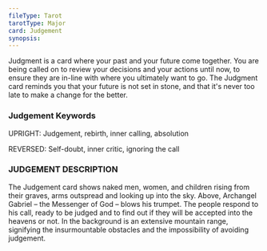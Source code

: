 ```yaml
---
fileType: Tarot
tarotType: Major
card: Judgement
synopsis: 
---
```

Judgment is a card where your past and your future come together. You are being called on to review your decisions and your actions until now, to ensure they are in-line with where you ultimately want to go. The Judgment card reminds you that your future is not set in stone, and that it's never too late to make a change for the better.

### Judgement Keywords

UPRIGHT: Judgement, rebirth, inner calling, absolution

REVERSED: Self-doubt, inner critic, ignoring the call

### JUDGEMENT DESCRIPTION

The Judgement card shows naked men, women, and children rising from their graves, arms outspread and looking up into the sky. Above, Archangel Gabriel – the Messenger of God – blows his trumpet. The people respond to his call, ready to be judged and to find out if they will be accepted into the heavens or not. In the background is an extensive mountain range, signifying the insurmountable obstacles and the impossibility of avoiding judgement.